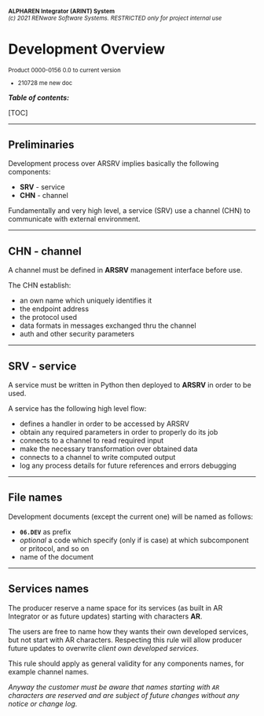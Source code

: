 <small markdown>**ALPHAREN Integrator (ARINT) System**<br>
*(c) 2021 RENware Software Systems. RESTRICTED only for project internal use*
</small>


# Development Overview 
<small>

Product 0000-0156 0.0 to current version 

* 210728 me new doc 
</small> 

***Table of contents:***

[TOC]





------
## Preliminaries 

Development process over ARSRV implies basically the following components: 

* **SRV** - service
* **CHN** - channel

Fundamentally and very high level, a service (SRV) use a channel (CHN) to communicate with external environment.

------
## CHN - channel 

A channel must be defined in **ARSRV** management interface before use.

The CHN establish: 

* an own name which uniquely identifies it 
* the endpoint address 
* the protocol used 
* data formats in messages exchanged thru the channel 
* auth and other security parameters 

------
## SRV - service

A service must be written in Python then deployed to **ARSRV** in order to be used.

A service has the following high level flow: 

* defines a handler in order to be accessed by ARSRV 
* obtain any required parameters in order to properly do its job 
* connects to a channel to read required input
* make the necessary transformation over obtained data
* connects to a channel to write computed output
* log any process details for future references and errors debugging

------
## File names 

Development documents (except the current one) will be named as follows:

* **`06.DEV`** as prefix 
* *optional* a code which specify (only if is case) at which subcomponent or pritocol, and so on 
* name of the document

------
## Services names

The producer reserve a name space for its services (as built in AR Integrator or as future updates) starting with characters **AR**.

The users are free to name how they wants their own developed services, but not start with AR characters. Respecting this rule will allow producer future updates to overwrite *client own developed services*.

This rule should apply as general validity for any components names, for example channel names. 

*Anyway the customer must be aware that names starting with `AR` characters are reserved and are subject of future changes without any notice or change log.*